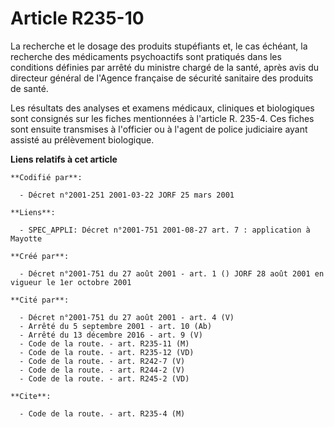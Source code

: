 # Article R235-10

La recherche et le dosage des produits stupéfiants et, le cas échéant, la recherche des médicaments psychoactifs sont
pratiqués dans les conditions définies par arrêté du ministre chargé de la santé, après avis du directeur général de l'Agence
française de sécurité sanitaire des produits de santé.

Les résultats des analyses et examens médicaux, cliniques et biologiques sont consignés sur les fiches mentionnées à
l'article R. 235-4. Ces fiches sont ensuite transmises à l'officier ou à l'agent de police judiciaire ayant assisté au
prélèvement biologique.

**Liens relatifs à cet article**

	**Codifié par**:

	  - Décret n°2001-251 2001-03-22 JORF 25 mars 2001

	**Liens**:

	  - SPEC_APPLI: Décret n°2001-751 2001-08-27 art. 7 : application à Mayotte

	**Créé par**:

	  - Décret n°2001-751 du 27 août 2001 - art. 1 () JORF 28 août 2001 en vigueur le 1er octobre 2001

	**Cité par**:

	  - Décret n°2001-751 du 27 août 2001 - art. 4 (V)
	  - Arrêté du 5 septembre 2001 - art. 10 (Ab)
	  - Arrêté du 13 décembre 2016 - art. 9 (V)
	  - Code de la route. - art. R235-11 (M)
	  - Code de la route. - art. R235-12 (VD)
	  - Code de la route. - art. R242-7 (V)
	  - Code de la route. - art. R244-2 (V)
	  - Code de la route. - art. R245-2 (VD)

	**Cite**:

	  - Code de la route. - art. R235-4 (M)
